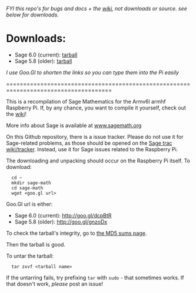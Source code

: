 *FYI this repo's for bugs and docs + the [wiki](http://github.com/ArchimedesPi/SageMathematics-raspi/wiki/), not downloads or source. see below for downloads.*

Downloads:
===========
  * Sage 6.0 (current): [tarball](http://goo.gl/dcpBtR)
  * Sage 5.8 (older): [tarball](http://goo.gl/gnzoDx)

*I use Goo.Gl to shorten the links so you can type them into the Pi _easily_*


=====================================================================================

This is a recompilation of Sage Mathematics for the Armv6l armhf Raspberry Pi.
If, by any chance, you want to compile it yourself, check out the [wiki](http://github.com/ArchimedesPi/SageMathematics-raspi/wiki/)!


More info about Sage is available at www.sagemath.org

On this Github repository, there is a issue tracker.
Please do not use it for Sage-related problems, as those should be opened on the [Sage trac wiki/tracker](http://trac.sagemath.org).
Instead, use it for Sage issues related to the Raspberry Pi.

The downloading and unpacking should occur on the Raspberry Pi itself.
To download:

````
  cd ~
  mkdir sage-math
  cd sage-math
  wget <goo.gl url>
````  
Goo.Gl url is either:

  * Sage 6.0 (current): http://goo.gl/dcpBtR
  * Sage 5.8 (older): http://goo.gl/gnzoDx

To check the tarball's integrity, go to [the MD5 sums page](Md5Hashes.md).

Then the tarball is good.

To untar the tarball:

````
  tar zxvf <tarball name>
````

If the untarring fails, try prefixing `tar` with `sudo` - that sometimes works.
If that doesn't work, *please* post an issue!



